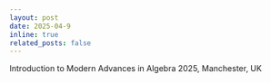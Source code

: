 ```yaml
---
layout: post
date: 2025-04-9 
inline: true
related_posts: false
---
```


 Introduction to Modern Advances in Algebra 2025, Manchester, UK
